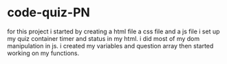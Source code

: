 # code-quiz-PN
for this project i started by creating a html file a css file and a js file i set up my quiz container timer and status in my html. i did most of my dom manipulation in js. i created my variables and question array then started working on my functions.